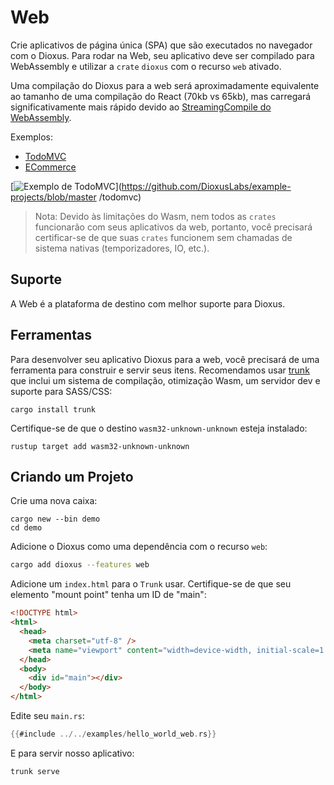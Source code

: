 # Web

Crie aplicativos de página única (SPA) que são executados no navegador com o Dioxus. Para rodar na Web, seu aplicativo deve ser compilado para WebAssembly e utilizar a `crate` `dioxus` com o recurso `web` ativado.

Uma compilação do Dioxus para a web será aproximadamente equivalente ao tamanho de uma compilação do React (70kb vs 65kb), mas carregará significativamente mais rápido devido ao [StreamingCompile do WebAssembly](https://hacks.mozilla.org/2018/01/making-webassembly-even-faster-firefoxs-new-streaming-and-tiering-compiler/).

Exemplos:

- [TodoMVC](https://github.com/DioxusLabs/example-projects/tree/master/todomvc)
- [ECommerce](https://github.com/DioxusLabs/example-projects/tree/master/ecommerce-site)

[![Exemplo de TodoMVC](https://github.com/DioxusLabs/example-projects/raw/master/todomvc/example.png)](https://github.com/DioxusLabs/example-projects/blob/master /todomvc)

> Nota: Devido às limitações do Wasm, nem todos as `crates` funcionarão com seus aplicativos da web, portanto, você precisará certificar-se de que suas `crates` funcionem sem chamadas de sistema nativas (temporizadores, IO, etc.).

## Suporte

A Web é a plataforma de destino com melhor suporte para Dioxus.

## Ferramentas

Para desenvolver seu aplicativo Dioxus para a web, você precisará de uma ferramenta para construir e servir seus itens. Recomendamos usar [trunk](https://trunkrs.dev) que inclui um sistema de compilação, otimização Wasm, um servidor dev e suporte para SASS/CSS:

```shell
cargo install trunk
```

Certifique-se de que o destino `wasm32-unknown-unknown` esteja instalado:

```shell
rustup target add wasm32-unknown-unknown
```

## Criando um Projeto

Crie uma nova caixa:

```shell
cargo new --bin demo
cd demo
```

Adicione o Dioxus como uma dependência com o recurso `web`:

```bash
cargo add dioxus --features web
```

Adicione um `index.html` para o `Trunk` usar. Certifique-se de que seu elemento "mount point" tenha um ID de "main":

```html
<!DOCTYPE html>
<html>
  <head>
    <meta charset="utf-8" />
    <meta name="viewport" content="width=device-width, initial-scale=1.0" />
  </head>
  <body>
    <div id="main"></div>
  </body>
</html>
```

Edite seu `main.rs`:

```rust
{{#include ../../examples/hello_world_web.rs}}
```

E para servir nosso aplicativo:

```bash
trunk serve
```
